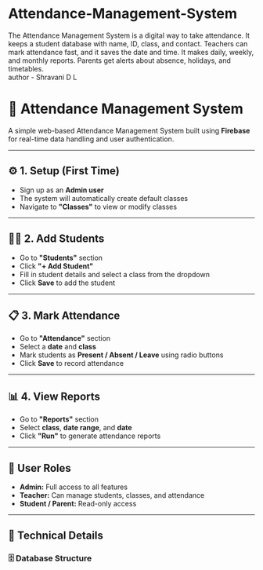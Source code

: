 # Attendance-Management-System
The Attendance Management System is a digital way to take attendance. It keeps a student database with name, ID, class, and contact. Teachers can mark attendance fast, and it saves the date and time. It makes daily, weekly, and monthly reports. Parents get alerts about absence, holidays, and timetables. 
<br>
author - Shravani D L 
# 🧾 Attendance Management System

A simple web-based Attendance Management System built using **Firebase** for real-time data handling and user authentication.

---

## ⚙️ 1. Setup (First Time)
- Sign up as an **Admin user**<br>
- The system will automatically create default classes<br>
- Navigate to **"Classes"** to view or modify classes<br>

---

## 👩‍🎓 2. Add Students
- Go to **"Students"** section<br>
- Click **"+ Add Student"**<br>
- Fill in student details and select a class from the dropdown<br>
- Click **Save** to add the student<br>

---

## 📋 3. Mark Attendance
- Go to **"Attendance"** section<br>
- Select a **date** and **class**<br>
- Mark students as **Present / Absent / Leave** using radio buttons<br>
- Click **Save** to record attendance<br>

---

## 📊 4. View Reports
- Go to **"Reports"** section<br>
- Select **class**, **date range**, and **date**<br>
- Click **"Run"** to generate attendance reports<br>

---

## 👥 User Roles
- **Admin:** Full access to all features<br>
- **Teacher:** Can manage students, classes, and attendance<br>
- **Student / Parent:** Read-only access<br>

---

## 🧩 Technical Details

### 🗄️ Database Structure

